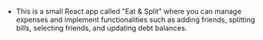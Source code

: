 - This is a small React app called "Eat & Split" where you can manage expenses and implement functionalities such as adding friends, splitting bills, selecting friends, and updating debt balances.
